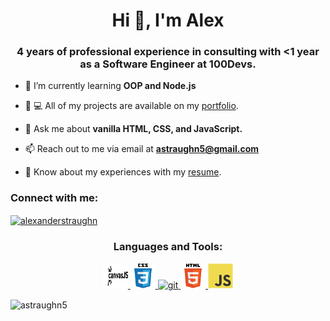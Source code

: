 <h1 align="center">Hi 👋, I'm Alex</h1>
<h3 align="center">4 years of professional experience in consulting with <1 year as a Software Engineer at 100Devs.</h3>

- 🌱 I’m currently learning **OOP and Node.js**

- 👨‍ 💻 All of my projects are available on my [portfolio](https://astraughn5.github.io/portfolio/).

- 💬 Ask me about **vanilla HTML, CSS, and JavaScript.**

- 📫 Reach out to me via email at **astraughn5@gmail.com**

- 📄 Know about my experiences with my [resume](https://docs.google.com/document/d/12VMPxW-cKmXzoCfhZVhgARlOl0Vru9ko/edit?usp=sharing&ouid=102833839786702006590&rtpof=true&sd=true).

<h3 align="left">Connect with me:</h3>
<p align="left">
<a href="https://linkedin.com/in/alexanderstraughn" target="blank"><img align="center" src="https://raw.githubusercontent.com/rahuldkjain/github-profile-readme-generator/master/src/images/icons/Social/linked-in-alt.svg" alt="alexanderstraughn" height="30" width="40" /></a>
</p>

<h3 align="center">Languages and Tools:</h3>
<p align="center"> <a href="https://canvasjs.com" target="_blank" rel="noreferrer"> <img src="https://raw.githubusercontent.com/Hardik0307/Hardik0307/master/assets/canvasjs-charts.svg" alt="canvasjs" width="40" height="40"/> </a> <a href="https://www.w3schools.com/css/" target="_blank" rel="noreferrer"> <img src="https://raw.githubusercontent.com/devicons/devicon/master/icons/css3/css3-original-wordmark.svg" alt="css3" width="40" height="40"/> </a> <a href="https://git-scm.com/" target="_blank" rel="noreferrer"> <img src="https://www.vectorlogo.zone/logos/git-scm/git-scm-icon.svg" alt="git" width="40" height="40"/> </a> <a href="https://www.w3.org/html/" target="_blank" rel="noreferrer"> <img src="https://raw.githubusercontent.com/devicons/devicon/master/icons/html5/html5-original-wordmark.svg" alt="html5" width="40" height="40"/> </a> <a href="https://developer.mozilla.org/en-US/docs/Web/JavaScript" target="_blank" rel="noreferrer"> <img src="https://raw.githubusercontent.com/devicons/devicon/master/icons/javascript/javascript-original.svg" alt="javascript" width="40" height="40"/> </a> </p>

<p><img align="center" src="https://github-readme-streak-stats.herokuapp.com/?user=astraughn5&" alt="astraughn5" /></p>

